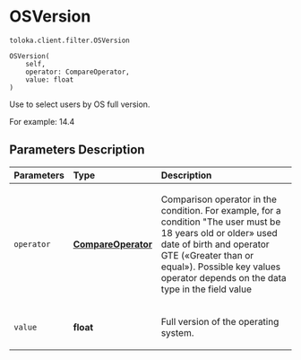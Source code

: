 # OSVersion
`toloka.client.filter.OSVersion`

```
OSVersion(
    self,
    operator: CompareOperator,
    value: float
)
```

Use to select users by OS full version.


For example: 14.4

## Parameters Description

| Parameters | Type | Description |
| :----------| :----| :-----------|
`operator`|**[CompareOperator](toloka.client.primitives.operators.CompareOperator.md)**|<p>Comparison operator in the condition. For example, for a condition &quot;The user must be 18 years old or older» used date of birth and operator GTE («Greater than or equal»). Possible key values operator depends on the data type in the field value</p>
`value`|**float**|<p>Full version of the operating system.</p>
